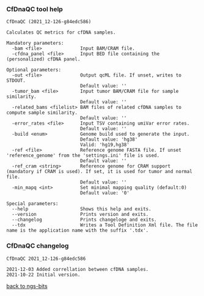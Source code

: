### CfDnaQC tool help
	CfDnaQC (2021_12-126-g84edc586)
	
	Calculates QC metrics for cfDNA samples.
	
	Mandatory parameters:
	  -bam <file>              Input BAM/CRAM file.
	  -cfdna_panel <file>      Input BED file containing the (personalized) cfDNA panel.
	
	Optional parameters:
	  -out <file>              Output qcML file. If unset, writes to STDOUT.
	                           Default value: ''
	  -tumor_bam <file>        Input tumor BAM/CRAM file for sample similarity.
	                           Default value: ''
	  -related_bams <filelist> BAM files of related cfDNA samples to compute sample similarity.
	                           Default value: ''
	  -error_rates <file>      Input TSV containing umiVar error rates.
	                           Default value: ''
	  -build <enum>            Genome build used to generate the input.
	                           Default value: 'hg38'
	                           Valid: 'hg19,hg38'
	  -ref <file>              Reference genome FASTA file. If unset 'reference_genome' from the 'settings.ini' file is used.
	                           Default value: ''
	  -ref_cram <string>       Reference genome for CRAM support (mandatory if CRAM is used). If set, it is used for tumor and normal file.
	                           Default value: ''
	  -min_mapq <int>          Set minimal mapping quality (default:0)
	                           Default value: '0'
	
	Special parameters:
	  --help                   Shows this help and exits.
	  --version                Prints version and exits.
	  --changelog              Prints changeloge and exits.
	  --tdx                    Writes a Tool Definition Xml file. The file name is the application name with the suffix '.tdx'.
	
### CfDnaQC changelog
	CfDnaQC 2021_12-126-g84edc586
	
	2021-12-03 Added correllation between cfDNA samples.
	2021-10-22 Initial version.
[back to ngs-bits](https://github.com/imgag/ngs-bits)